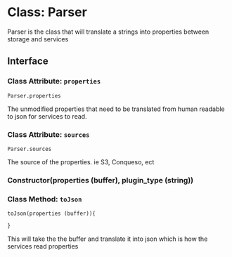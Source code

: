 Class: Parser
=============

Parser is the class that will translate a strings into properties between storage and services

## Interface

### Class Attribute: `properties`

```
Parser.properties
```

The unmodified properties that need to be translated from human readable to json for services to read.

### Class Attribute: `sources`

```
Parser.sources
```

The source of the properties. ie S3, Conqueso, ect

### Constructor(properties (buffer), plugin_type (string))

### Class Method: `toJson`

```
toJson(properties (buffer)){

}
```

This will take the the buffer and translate it into json which is how the services read properties
